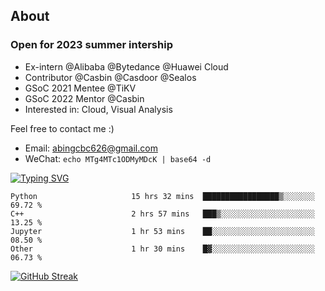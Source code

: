 ## About
### Open for 2023 summer intership
- Ex-intern @Alibaba @Bytedance @Huawei Cloud
- Contributor @Casbin @Casdoor @Sealos
- GSoC 2021 Mentee @TiKV
- GSoC 2022 Mentor @Casbin
- Interested in: Cloud, Visual Analysis

Feel free to contact me :)
- Email: abingcbc626@gmail.com
- WeChat: `echo MTg4MTc1ODMyMDcK | base64 -d`

[![Typing SVG](https://readme-typing-svg.herokuapp.com?duration=4000&lines=Don't+neglect+your+dreams;Don't+work+too+long;Speak+up+for+ideas;Make+friends;Be+happy)](https://git.io/typing-svg)

<!--START_SECTION:waka-->

```text
Python                     15 hrs 32 mins  █████████████████▒░░░░░░░   69.72 %
C++                        2 hrs 57 mins   ███▒░░░░░░░░░░░░░░░░░░░░░   13.25 %
Jupyter                    1 hr 53 mins    ██░░░░░░░░░░░░░░░░░░░░░░░   08.50 %
Other                      1 hr 30 mins    █▓░░░░░░░░░░░░░░░░░░░░░░░   06.73 %
```

<!--END_SECTION:waka-->

[![GitHub Streak](http://github-readme-streak-stats.herokuapp.com?user=abingcbc&date_format=j%20M%5B%20Y%5D)](https://git.io/streak-stats)



<!--
**Abingcbc/Abingcbc** is a ✨ _special_ ✨ repository because its `README.md` (this file) appears on your GitHub profile.

Here are some ideas to get you started:

- 🔭 I’m currently working on ...
- 🌱 I’m currently learning ...
- 👯 I’m looking to collaborate on ...
- 🤔 I’m looking for help with ...
- 💬 Ask me about ...
- 📫 How to reach me: ...
- 😄 Pronouns: ...
- ⚡ Fun fact: ...

![Top Langs](https://github-readme-stats.vercel.app/api/top-langs/?username=abingcbc&count_private=true)
![Abing's github stats](https://github-readme-stats.vercel.app/api?username=abingcbc&count_private=true&show_icons=true&theme=dark)

-->

